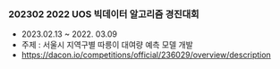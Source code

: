 ### 202302 2022 UOS 빅데이터 알고리즘 경진대회
+ 2023.02.13 ~ 2022. 03.09
+ 주제 : 서울시 지역구별 따릉이 대여량 예측 모델 개발
+ https://dacon.io/competitions/official/236029/overview/description
